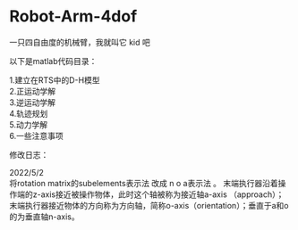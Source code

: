 # Robot-Arm-4dof
一只四自由度的机械臂，我就叫它 kid 吧

以下是matlab代码目录：

1.建立在RTS中的D-H模型     
2.正运动学解     
3.逆运动学解     
4.轨迹规划     
5.动力学解     
6.一些注意事项    

   
修改日志：

2022/5/2    
      将rotation matrix的subelements表示法 改成 n o a表示法 。
 末端执行器沿着操作端的z-axis接近被操作物体，此时这个轴被称为接近轴a-axis （approach）；末端执行器接近物体的方向称为方向轴，简称o-axis（orientation）；垂直于a和o的为垂直轴n-axis。
 
 
 
 
 
 
